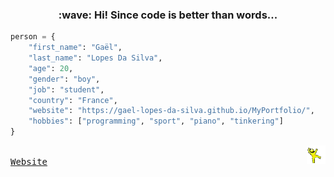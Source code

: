 <!--- last build: 2023-08-06 00:49:59.803832--->
<h3 align="center">:wave: Hi! Since code is better than words...</h3>

~~~python
person = {
    "first_name": "Gaël",
    "last_name": "Lopes Da Silva",
    "age": 20,
    "gender": "boy",
    "job": "student",
    "country": "France",
    "website": "https://gael-lopes-da-silva.github.io/MyPortfolio/",
    "hobbies": ["programming", "sport", "piano", "tinkering"]
}
~~~

<img align="right" style="width:30px;" title="This is the yellow dancing man. Don't question him." alt="Too bad. He gone..." src="./img/yellow_man.gif">
<kbd><br><a align="left" title="This is my portfolio :D" href="https://gael-lopes-da-silva.github.io/MyPortfolio/">Website</a><br></kbd>